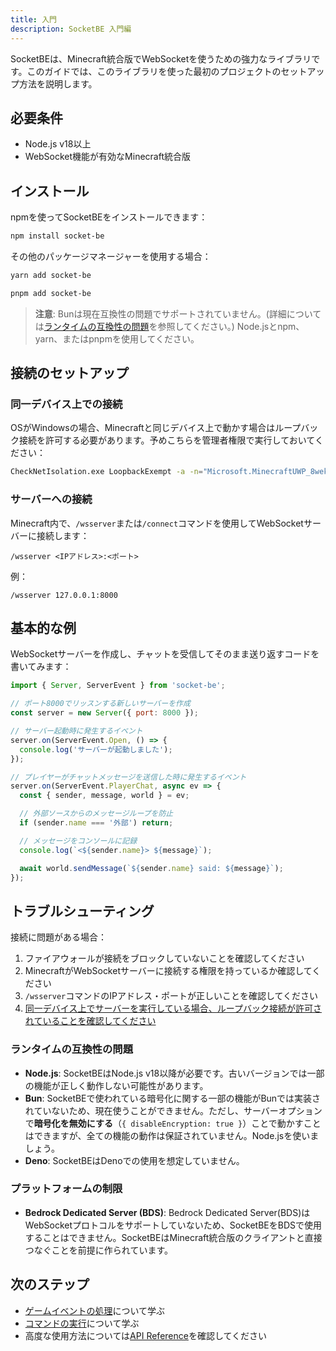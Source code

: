 ```yaml
---
title: 入門
description: SocketBE 入門編
---
```


SocketBEは、Minecraft統合版でWebSocketを使うための強力なライブラリです。このガイドでは、このライブラリを使った最初のプロジェクトのセットアップ方法を説明します。

## 必要条件

- Node.js v18以上
- WebSocket機能が有効なMinecraft統合版

## インストール

npmを使ってSocketBEをインストールできます：

```bash
npm install socket-be
```

その他のパッケージマネージャーを使用する場合：

```bash
yarn add socket-be
```

```bash
pnpm add socket-be
```

> **注意**: Bunは現在互換性の問題でサポートされていません。(詳細については[ランタイムの互換性の問題](#ランタイムの互換性の問題)を参照してください。)
> Node.jsとnpm、yarn、またはpnpmを使用してください。

## 接続のセットアップ

### 同一デバイス上での接続

OSがWindowsの場合、Minecraftと同じデバイス上で動かす場合はループバック接続を許可する必要があります。予めこちらを管理者権限で実行しておいてください：

```bash
CheckNetIsolation.exe LoopbackExempt -a -n="Microsoft.MinecraftUWP_8wekyb3d8bbwe"
```

### サーバーへの接続

Minecraft内で、`/wsserver`または`/connect`コマンドを使用してWebSocketサーバーに接続します：

```
/wsserver <IPアドレス>:<ポート>
```

例：
```
/wsserver 127.0.0.1:8000
```

## 基本的な例

WebSocketサーバーを作成し、チャットを受信してそのまま送り返すコードを書いてみます：

```js
import { Server, ServerEvent } from 'socket-be';

// ポート8000でリッスンする新しいサーバーを作成
const server = new Server({ port: 8000 });

// サーバー起動時に発生するイベント
server.on(ServerEvent.Open, () => {
  console.log('サーバーが起動しました');
});

// プレイヤーがチャットメッセージを送信した時に発生するイベント
server.on(ServerEvent.PlayerChat, async ev => {
  const { sender, message, world } = ev;

  // 外部ソースからのメッセージループを防止
  if (sender.name === '外部') return;

  // メッセージをコンソールに記録
  console.log(`<${sender.name}> ${message}`);

  await world.sendMessage(`${sender.name} said: ${message}`);
});
```

## トラブルシューティング

接続に問題がある場合：

1. ファイアウォールが接続をブロックしていないことを確認してください
2. MinecraftがWebSocketサーバーに接続する権限を持っているか確認してください
3. `/wsserver`コマンドのIPアドレス・ポートが正しいことを確認してください
4. [同一デバイス上でサーバーを実行している場合、ループバック接続が許可されていることを確認してください](#同一デバイス上での接続)

### ランタイムの互換性の問題

- **Node.js**: SocketBEはNode.js v18以降が必要です。古いバージョンでは一部の機能が正しく動作しない可能性があります。
- **Bun**: SocketBEで使われている暗号化に関する一部の機能がBunでは実装されていないため、現在使うことができません。ただし、サーバーオプションで**暗号化を無効にする**（`{ disableEncryption: true }`）ことで動かすことはできますが、全ての機能の動作は保証されていません。Node.jsを使いましょう。
- **Deno**: SocketBEはDenoでの使用を想定していません。

### プラットフォームの制限

- **Bedrock Dedicated Server (BDS)**: Bedrock Dedicated Server(BDS)はWebSocketプロトコルをサポートしていないため、SocketBEをBDSで使用することはできません。SocketBEはMinecraft統合版のクライアントと直接つなぐことを前提に作られています。

## 次のステップ

- [ゲームイベントの処理](./guides/event-handling)について学ぶ
- [コマンドの実行](./guides/command-execution)について学ぶ
- 高度な使用方法については[API Reference](../reference/index)を確認してください
